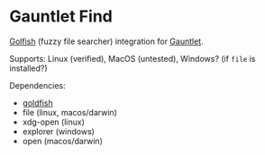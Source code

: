 # Gauntlet Find
[Golfish](https://github.com/sameoldlab/goldfish) (fuzzy file searcher) integration for [Gauntlet](https://github.com/project-gauntlet/gauntlet).

Supports: Linux (verified), MacOS (untested), Windows? (if `file` is installed?)

Dependencies:
 - [goldfish](https://github.com/sameoldlab/goldfish)
 - file (linux, macos/darwin)
 - xdg-open (linux)
 - explorer (windows)
 - open (macos/darwin)
